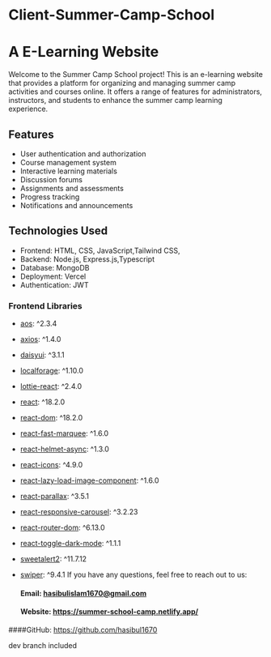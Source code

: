 # Client-Summer-Camp-School
# A E-Learning Website

Welcome to the Summer Camp School project! This is an e-learning website that provides a platform for organizing and managing summer camp activities and courses online. It offers a range of features for administrators, instructors, and students to enhance the summer camp learning experience.

## Features

- User authentication and authorization
- Course management system
- Interactive learning materials
- Discussion forums
- Assignments and assessments
- Progress tracking
- Notifications and announcements

## Technologies Used

- Frontend: HTML, CSS, JavaScript,Tailwind CSS,
- Backend: Node.js, Express.js,Typescript
- Database: MongoDB
- Deployment: Vercel
- Authentication: JWT


### Frontend Libraries

- [aos](https://www.npmjs.com/package/aos): ^2.3.4
- [axios](https://www.npmjs.com/package/axios): ^1.4.0
- [daisyui](https://www.npmjs.com/package/daisyui): ^3.1.1
- [localforage](https://www.npmjs.com/package/localforage): ^1.10.0
- [lottie-react](https://www.npmjs.com/package/lottie-react): ^2.4.0
- [react](https://reactjs.org/): ^18.2.0
- [react-dom](https://reactjs.org/): ^18.2.0
- [react-fast-marquee](https://www.npmjs.com/package/react-fast-marquee): ^1.6.0
- [react-helmet-async](https://www.npmjs.com/package/react-helmet-async): ^1.3.0
- [react-icons](https://www.npmjs.com/package/react-icons): ^4.9.0
- [react-lazy-load-image-component](https://www.npmjs.com/package/react-lazy-load-image-component): ^1.6.0
- [react-parallax](https://www.npmjs.com/package/react-parallax): ^3.5.1
- [react-responsive-carousel](https://www.npmjs.com/package/react-responsive-carousel): ^3.2.23
- [react-router-dom](https://www.npmjs.com/package/react-router-dom): ^6.13.0
- [react-toggle-dark-mode](https://www.npmjs.com/package/react-toggle-dark-mode): ^1.1.1
- [sweetalert2](https://www.npmjs.com/package/sweetalert2): ^11.7.12
- [swiper](https://www.npmjs.com/package/swiper): ^9.4.1
If you have any questions, feel free to reach out to us:

  #### Email: hasibulislam1670@gmail.com
  #### Website: https://summer-school-camp.netlify.app/
####GitHub: https://github.com/hasibul1670


dev branch included
